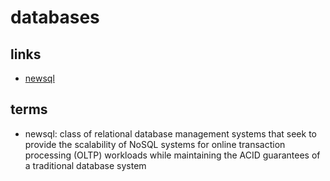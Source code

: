 # databases

## links

- [newsql](https://en.wikipedia.org/wiki/NewSQL)

## terms

- newsql: class of relational database management systems that seek to provide the scalability of NoSQL systems for online transaction processing (OLTP) workloads while maintaining the ACID guarantees of a traditional database system
